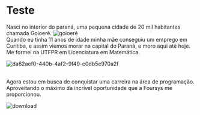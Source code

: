 # Teste

Nasci no interior do paraná, uma pequena cidade de 20 mil habitantes chamada Goioerê.
![goioerê](https://user-images.githubusercontent.com/66039298/114453767-39ba6b80-9bb0-11eb-919b-7ef9a59bc90a.jpg)
<br>
Quando eu tinha 11 anos de idade minha mãe conseguiu um emprego em Curitiba, e assim viemos morar na capital do Paraná, e moro aqui até hoje. Me formei na UTFPR em Licenciatura em Matemática.

![da62aef0-440b-4af2-9f49-c0db5e970a2f](https://user-images.githubusercontent.com/66039298/114454447-03312080-9bb1-11eb-934c-324a7ef1a75e.jpeg)

<br>
Agora estou em busca de conquistar uma carreira na área de programação.
Aproveitando o máximo da incrível oportunidade que a Foursys me proporcionou.

![download](https://user-images.githubusercontent.com/66039298/114454674-3f648100-9bb1-11eb-81f8-51cec8b054f7.png)

